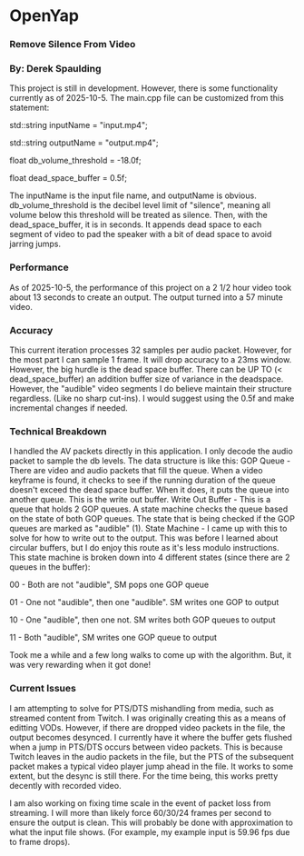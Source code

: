 # OpenYap
### Remove Silence From Video
### By: Derek Spaulding

This project is still in development. However, there is some functionality currently as of 2025-10-5. The main.cpp file can be customized from this statement:

std::string inputName = "input.mp4";

std::string outputName = "output.mp4";

float db_volume_threshold = -18.0f;

float dead_space_buffer = 0.5f;

The inputName is the input file name, and outputName is obvious. db_volume_threshold is the decibel level limit of "silence", meaning all volume below this threshold will be treated as silence. Then, with the dead_space_buffer, it is in seconds. It appends dead space to each segment of video to pad the speaker with a bit of dead space to avoid jarring jumps.

### Performance
As of 2025-10-5, the performance of this project on a 2 1/2 hour video took about 13 seconds to create an output. The output turned into a 57 minute video.

### Accuracy
This current iteration processes 32 samples per audio packet. However, for the most part I can sample 1 frame. It will drop accuracy to a 23ms window. However, the big hurdle is the dead space buffer. There can be UP TO (< dead_space_buffer) an addition buffer size of variance in the deadspace. However, the "audible" video segments I do believe maintain their structure regardless. (Like no sharp cut-ins). I would suggest using the 0.5f and make incremental changes if needed.

### Technical Breakdown
I handled the AV packets directly in this application. I only decode the audio packet to sample the db levels. The data structure is like this:
GOP Queue - There are video and audio packets that fill the queue. When a video keyframe is found, it checks to see if the running duration of the queue doesn't exceed the dead space buffer. When it does, it puts the queue into another queue. This is the write out buffer.
Write Out Buffer - This is a queue that holds 2 GOP queues. A state machine checks the queue based on the state of both GOP queues. The state that is being checked if the GOP queues are marked as "audible" (1).
State Machine - I came up with this to solve for how to write out to the output. This was before I learned about circular buffers, but I do enjoy this route as it's less modulo instructions. This state machine is broken down into 4 different states (since there are 2 queues in the buffer):

00 - Both are not "audible", SM pops one GOP queue

01 - One not "audible", then one "audible". SM writes one GOP to output

10 - One "audible", then one not. SM writes both GOP queues to output

11 - Both "audible", SM writes one GOP queue to output

Took me a while and a few long walks to come up with the algorithm. But, it was very rewarding when it got done!

### Current Issues
I am attempting to solve for PTS/DTS mishandling from media, such as streamed content from Twitch. I was originally creating this as a means of editting VODs. However, if there are dropped video packets in the file, the output becomes desynced. I currently have it where the buffer gets flushed when a jump in PTS/DTS occurs between video packets. This is because Twitch leaves in the audio packets in the file, but the PTS of the subsequent packet makes a typical video player jump ahead in the file. It works to some extent, but the desync is still there. For the time being, this works pretty decently with recorded video.

I am also working on fixing time scale in the event of packet loss from streaming. I will more than likely force 60/30/24 frames per second to ensure the output is clean. This will probably be done with approximation to what the input file shows. (For example, my example input is 59.96 fps due to frame drops).
